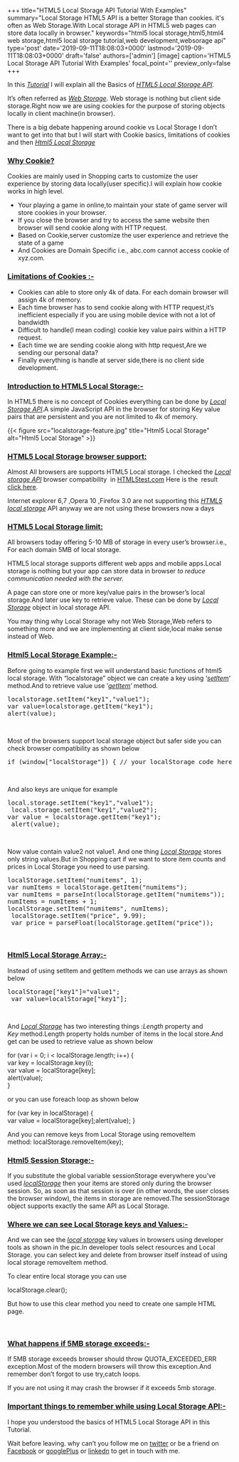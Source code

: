 +++
title="HTML5 Local Storage API Tutorial With Examples"
summary="Local Storage HTML5 API is a better Storage than cookies. it's often as Web Storage.With Local storage API in HTML5 web pages can store data locally in browser."
keywords="html5 local storage,html5,html4 web storage,html5 local storage tutorial,web development,websorage api"
type='post'
date='2019-09-11T18:08:03+0000'
lastmod='2019-09-11T18:08:03+0000'
draft='false'
authors=['admin']
[image]
caption='HTML5 Local Storage API Tutorial With Examples'
focal_point=''
preview_only=false
+++


In this <span style="text-decoration: underline;"><em>Tutorial</em></span> I will explain all the Basics of <span style="text-decoration: underline;"><em>HTML5 Local Storage API</em></span>.

It’s often referred as <span style="text-decoration: underline;"><em>Web Storage</em></span>. Web storage is nothing but client side storage.Right now we are using cookies for the purpose of storing objects locally in client machine(in browser).

There is a big debate happening around cookie vs Local Storage I don’t want to get into that but I will start with Cookie basics, limitations of cookies and then <span style="text-decoration: underline;"><em>Html5 Local Storage</em></span>

### <span style="text-decoration: underline;">Why Cookie?</span>

Cookies are mainly used in Shopping carts to customize the user experience by storing data locally(user specific).I will explain how cookie works in high level.

<ul><li>Your playing a game in online,to maintain your state of game server will store cookies in your browser.</li><li>If you close the browser and try to access the same website then browser will send cookie along with HTTP request.</li><li>Based on Cookie,server customize the user experience and&nbsp;retrieve&nbsp;the state of a game</li><li>And Cookies are Domain Specific i.e., abc.com cannot access cookie of xyz.com.</li></ul>



### <span style="text-decoration: underline;">Limitations of Cookies :-</span>

<ul><li>Cookies can able to store only 4k of data. For each domain browser will assign 4k of memory.</li><li>Each time browser has to send cookie along with HTTP request,it’s inefficient especially if you are using mobile device with not a lot of bandwidth</li><li>Difficult to handle(I mean coding) cookie key value pairs within a HTTP request.</li><li>Each time we are sending cookie along with http request,Are we sending our personal data?</li><li>Finally everything is handle at server side,there is no client side development.</li></ul>

### <span style="text-decoration: underline;">Introduction to HTML5 Local Storage:-</span>

In HTML5 there is no concept of Cookies everything can be done by <span style="text-decoration: underline;"><em>Local Storage API</em></span>.A simple JavaScript API in the browser for storing Key value pairs that are persistent and you are not limited to 4k of memory.

{{< figure src="localstorage-feature.jpg" title="Html5 Local Storage" alt="Html5 Local Storage" >}}

### <span style="text-decoration: underline;">HTML5 Local Storage browser support:</span>

Almost All browsers are supports HTML5 Local storage. I checked the <span style="text-decoration: underline;"><em>Local storage API</em></span> browser&nbsp;compatibility&nbsp; in <a title="Html5 test" href="http://html5test.com" target="_blank" rel="nofollow noopener">HTML5test.com</a> Here is the &nbsp;result &nbsp; <a title="Html5 local storage API" href="http://html5test.com/compare/feature/storage-localStorage.html" target="_blank" rel="nofollow noopener">click here</a>.

Internet explorer 6,7 ,Opera 10 ,Firefox 3.0 are not supporting this <span style="text-decoration: underline;"><em>HTML5 local storage</em></span> API anyway we are not using these browsers now a days

### <span style="text-decoration: underline;">HTML5 Local Storage limit:</span>

All browsers today offering 5-10 MB of storage in every user’s browser.i.e., For each domain 5MB of local storage.

HTML5 local storage supports different web apps and mobile apps.Local storage is nothing but your app can store data in browser <em>to reduce communication needed with the server.</em>

A page can store one or more key/value pairs in the browser’s local storage.And later use key to&nbsp;retrieve value.&nbsp;These can be done by <span style="text-decoration: underline;"><em>Local Storage</em></span> object in local storage API.

You may thing why Local Storage why not Web Storage,Web refers to something more and we are implementing at client side,local make sense instead of Web.

### <span style="text-decoration: underline;">Html5 Local Storage Example:-</span>

Before going to example first we will understand basic functions of html5 local storage. With “localstorage” object we can create a key using ‘<span style="text-decoration: underline;"><em>setItem</em></span>‘ method.And to retrieve value use ‘<span style="text-decoration: underline;"><em>getItem</em></span>‘ method.

<pre>localstorage.setItem("key1","value1"); 
var value=localstorage.getItem("key1");
alert(value);</pre>

&nbsp;

Most of the browsers support local storage object but safer side you can check browser&nbsp;compatibility as shown below

<pre>if (window["localStorage"]) { // your localStorage code here... }</pre>

&nbsp;

And also keys are unique for example<span style="line-height: 125%; background-color: white; color: black;">&nbsp;</span>

<pre>local.storage.setItem("key1","value1");
 local.storage.setItem("key1","value2");
var value = localstorage.getItem("key1");
 alert(value);</pre>

&nbsp;

Now value contain value2 not value1. And one thing <span style="text-decoration: underline;"><em>Local Storage</em></span> stores only string values.But in Shopping cart if we want to store item counts and prices in Local Storage you need to use parsing.

<pre>localStorage.setItem("numitems", 1);
var numItems = localStorage.getItem("numitems");
var numItems = parseInt(localStorage.getItem("numitems")); 
numItems = numItems + 1; 
localStorage.setItem("numitems", numItems);
 localStorage.setItem("price", 9.99);
 var price = parseFloat(localStorage.getItem("price"));</pre>

&nbsp;

### <span style="text-decoration: underline;">Html5 Local Storage Array:-</span>

Instead of using setItem and getItem methods we can use arrays as shown below

<pre>localStorage["key1"]="value1";
 var value=localStorage["key1"];</pre>

&nbsp;

And <span style="text-decoration: underline;"><em>Local Storage</em></span> has two interesting things :<em>Length </em>property and <em>Key&nbsp;</em>method.Length property holds number of items in the local store.And get can be used to&nbsp;retrieve value as shown below

for (var i = 0; i &lt; localStorage.length; i++) {<br>
var key = localStorage.key(i);<br>
var value = localStorage[key];<br>
alert(value);<br>
}

or you can use foreach loop as shown below

for (var key in localStorage) {<br>
var value = localStorage[key];alert(value); }

And you can remove keys from Local Storage using removeItem method:&nbsp;localStorage.removeItem(key);

### <span style="text-decoration: underline;">Html5 Session Storage:-</span>

If you substitute the global variable&nbsp;sessionStorage everywhere you’ve used&nbsp;<span style="text-decoration: underline;"><em>localStorage</em></span> then your items are stored only during&nbsp;the browser session. So, as soon as that session is over&nbsp;(in other words, the user closes the browser window),&nbsp;the items in storage are removed.The sessionStorage object supports exactly the&nbsp;same API as Local Storage.

### <span style="text-decoration: underline;">Where we can see Local Storage keys and Values:-</span>

And we can see the <span style="text-decoration: underline;"><em>local storage</em></span> key values in browsers using developer tools as shown in the pic.In developer tools select resources and Local Storage. you can select key and delete from browser itself instead of using local storage removeItem method.

To clear entire local storage you can use

localStorage.clear();

But how to use this clear method you need to create one sample HTML page.

&nbsp;

### <span style="text-decoration: underline;">What happens if 5MB storage exceeds:-</span>

If 5MB storage exceeds browser should throw&nbsp;QUOTA_EXCEEDED_ERR exception.Most of the modern browsers will throw this exception.And remember don’t forgot to use try,catch loops.

If you are not using it may crash the browser if it exceeds 5mb storage.


### <span style="text-decoration: underline;">Important things to remember while using Local Storage API:-</span>



I hope you understood the basics of HTML5 Local Storage API in this Tutorial.




Wait before leaving.
why can’t you follow me on <a href="https://twitter.com/arungudelli" target="_blank">twitter</a> or be a friend on <a href="https://www.facebook.com/gudelliArun" target="_blank">Facebook</a> or <a href="https://plus.google.com/+ArunkumarGudelli" target="_blank">googlePlus</a> or <a href="https://www.linkedin.com/in/arungudelli/" target="_blank">linkedn</a> to get in touch with me.










